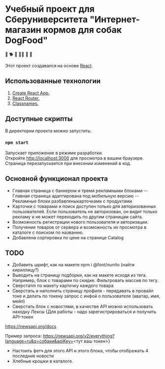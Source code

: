 # Учебный проект для Сберуниверситета "Интернет-магазин кормов для собак DogFood"

:dog:
:dog2:
:guide_dog:
:service_dog:
:poodle:
:wolf:

Этот проект создавался на основе [React](https://github.com/facebook/create-react-app).

## Использованные технологии

1. [Create React App.](https://github.com/facebook/create-react-app)
2. [React Router.](https://reactrouter.com/en/main)
3. [Classnames.](https://www.npmjs.com/package/classnames)

## Доступные скрипты

В директории проекта можно запустить:

### `npm start`
Запускает приложение в режиме разработки.\
Откройте [http://localhost:3000](http://localhost:3000) для просмотра в вашем браузере.
Страница перезапускается при внесении изменений в код.

## Основной функционал проекта

- Главная страница с баннером и тремя рекламными блоками
-- Главная страница адаптирована под мобильную версию
-- Рекламные блоки разбавленыкарточками с продуктами
- Карточки с товарами и поиск доступен только для авторизованных пользователей. Если пользователь не авторизован, он видит только рекламу и не может переходить по другим страницам сайта.
- Возможность регистрации нового пользователя и авторизации.
- Получение товаров от сервера и возможность их просмотра в каталоге с поиском по названию.
- Добавлена сортировка по цене на странице Catalog


## TODO
- Добавить шрифт, как на макете npm i @font/nunito (найти кириллицу?)
- Выводить на страницу подборки, как на макете исходя из тега. Например, блок с товарами по скидке. Фильтровать массив по тегу.
- Сверстатm по макету карточку каждого товара
- Сверстать и наполнить страницу профиля - передавать в провайл токе и делать по токену запрос с инфой о пользователе (аватар, имя, мейл)
- Сверстать блок с новостями, в качестве API можно использовать находку Лексы
{Для работы - надо зарегистрироваться и получить API-токен

https://newsapi.org/docs

Пример запроса:
https://newsapi.org/v2/everything?language=ru&q=собаки&apiKey=<тут ваш токен>}
- Настоить фетч для этого API и этого блока, чтобы отображать 4 последние новости
- Хлебные крошки в каталоге.